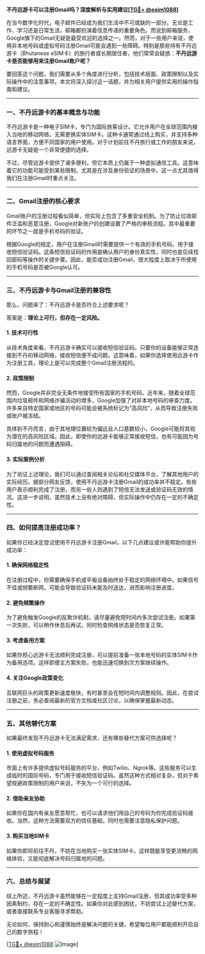 **不丹远游卡可以注册Gmail吗？深度解析与实用建议[[TG💪+ @esim1088](https://t.me/s/esim1088)]**

在当今数字化时代，电子邮件已经成为我们生活中不可或缺的一部分。无论是工作、学习还是日常生活，邮箱都扮演着信息传递的重要角色。而说到邮箱服务，Google旗下的Gmail无疑是最受欢迎的选择之一。然而，对于一些用户来说，使用非本地号码或虚拟号码注册Gmail可能会遇到一些障碍。特别是那些持有不丹远游卡（Bhutanese eSIM卡）的旅行者或长期居住者，他们常常会疑惑：**不丹远游卡是否能够用来注册Gmail账户呢？**

要回答这个问题，我们需要从多个角度进行分析，包括技术层面、政策限制以及实际操作中的注意事项。本文将深入探讨这一话题，并为相关用户提供实用的操作指南和建议。

---

### **一、不丹远游卡的基本概念与功能**

不丹远游卡是一种电子SIM卡，专门为国际旅客设计。它允许用户在全球范围内接入当地的移动网络，无需更换实体SIM卡。这种卡通常通过线上购买，并支持多种语言界面，方便不同国家的用户使用。对于计划前往不丹旅行或工作的朋友来说，远游卡无疑是一个非常便捷的选择。

不过，尽管远游卡提供了诸多便利，但它本质上仍属于一种虚拟通信工具。这意味着它的功能可能受到某些限制，尤其是在涉及身份验证的场景中。这一点尤其值得我们在注册Gmail时重点关注。

---

### **二、Gmail注册的核心要求**

Gmail账户的注册过程看似简单，但实际上包含了多重安全机制。为了防止垃圾邮件泛滥和恶意注册，Google对新账户的创建设置了严格的审核流程。其中最重要的环节之一就是手机号码的验证。

根据Google的规定，用户在注册Gmail时需要提供一个有效的手机号码，用于接收短信验证码。这条短信验证码的作用是确认用户的身份真实性，同时也是后续找回密码等操作的关键步骤。因此，能否成功注册Gmail，很大程度上取决于所使用的手机号码是否被Google认可。

---

### **三、不丹远游卡与Gmail注册的兼容性**

那么，问题来了：不丹远游卡是否符合上述要求呢？

答案是：**理论上可行，但存在一定风险。**

#### **1. 技术可行性**
从技术角度来看，不丹远游卡确实可以接收短信验证码。只要你的设备能够正常连接到不丹的移动网络，接收短信便不成问题。这意味着，如果你选择使用远游卡作为注册工具，理论上是可以完成整个Gmail注册流程的。

#### **2. 政策限制**
然而，Google并非完全无条件地接受所有国家的手机号码。近年来，随着全球范围内垃圾邮件和网络诈骗活动的增多，Google加强了对非本地号码的审查力度。许多来自特定国家或地区的号码可能会被系统标记为“高风险”，从而导致注册失败或账户被冻结。

具体到不丹而言，由于其地理位置较为偏远且人口基数较小，Google可能将其视为潜在的高风险区域。因此，即使你的远游卡能够正常接收短信，也有可能因为号码归属地的问题而遭遇阻碍。

#### **3. 实际案例分析**
为了验证上述理论，我们可以通过查阅相关论坛和社交媒体平台，了解其他用户的实际经历。据部分网友反馈，使用不丹远游卡注册Gmail的成功率并不稳定。有些用户表示顺利完成了注册，而另一些人则遇到了短信无法发送或验证码无效的情况。这进一步说明，虽然技术上没有绝对障碍，但实际操作中仍存在一定的不确定性。

---

### **四、如何提高注册成功率？**

如果你已经决定尝试使用不丹远游卡注册Gmail，以下几点建议或许能帮助你提升成功率：

#### **1. 确保网络稳定性**
在注册过程中，你需要确保手机或平板设备始终处于稳定的网络环境中。如果信号不佳或频繁断网，可能会导致验证码未能及时送达，进而影响注册进度。

#### **2. 避免频繁操作**
为了避免触发Google的反欺诈机制，请尽量避免短时间内多次尝试注册。如果第一次失败，可以稍作休息后再试，同时检查网络状态是否恢复正常。

#### **3. 考虑备用方案**
如果你担心远游卡无法顺利完成注册，可以提前准备一张本地号码的实体SIM卡作为备用选项。这样即便主方案失败，也能迅速切换到次方案继续操作。

#### **4. 关注Google政策变化**
互联网巨头的政策更新速度极快，有时甚至会在短时间内调整规则。因此，在尝试注册之前，务必查阅最新的官方文档或社区讨论，以确保掌握最新动态。

---

### **五、其他替代方案**

如果最终发现不丹远游卡无法满足需求，还有哪些替代方案可供选择呢？

#### **1. 使用虚拟号码服务**
市面上有许多提供虚拟号码服务的平台，例如Twilio、Ngrok等。这些服务可以生成临时的国际号码，专门用于接收短信验证码。虽然这种方式相对复杂，但对于希望规避政策限制的用户来说，不失为一个可行的选择。

#### **2. 借助亲友协助**
如果你在国内有亲友愿意帮忙，也可以请求他们用自己的号码为你完成验证码接收。当然，这种方法需要双方的信任基础，同时也需要注意隐私保护问题。

#### **3. 购买当地SIM卡**
如果你即将前往不丹，不妨在当地购买一张实体SIM卡。这样既能享受更流畅的网络体验，又能彻底解决号码归属地的问题。

---

### **六、总结与展望**

综上所述，不丹远游卡虽然能够在一定程度上支持Gmail注册，但其成功率受多种因素制约，存在一定的不确定性。如果你对此感到困扰，不妨尝试上述替代方案，或者直接联系专业客服寻求帮助。

无论如何，保持耐心和谨慎始终是解决问题的关键。希望每位用户都能顺利开启自己的数字旅程！

[[TG💪+ @esim1088](https://t.me/s/esim1088) ![Image](https://i.postimg.cc/4NQfJmqS/Snipaste-2025-05-13-00-14-12.png)]